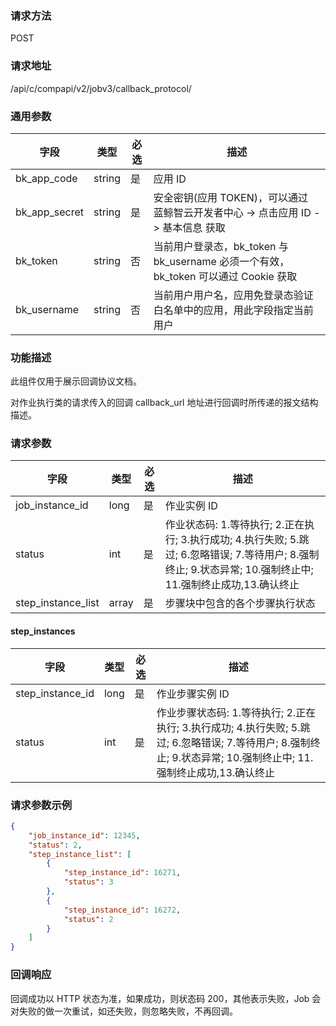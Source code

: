 
### 请求方法

POST


### 请求地址

/api/c/compapi/v2/jobv3/callback_protocol/


### 通用参数

| 字段 | 类型 | 必选 |  描述 |
|-----------|------------|--------|------------|
| bk_app_code  |  string    | 是 | 应用 ID     |
| bk_app_secret|  string    | 是 | 安全密钥(应用 TOKEN)，可以通过 蓝鲸智云开发者中心 -> 点击应用 ID -> 基本信息 获取 |
| bk_token     |  string    | 否 | 当前用户登录态，bk_token 与 bk_username 必须一个有效，bk_token 可以通过 Cookie 获取 |
| bk_username  |  string    | 否 | 当前用户用户名，应用免登录态验证白名单中的应用，用此字段指定当前用户 |


### 功能描述

此组件仅用于展示回调协议文档。

对作业执行类的请求传入的回调 callback_url 地址进行回调时所传递的报文结构描述。

### 请求参数

| 字段   |  类型      | 必选   |  描述      |
|-----------------|------------|--------|------------|
| job_instance_id | long   | 是     | 作业实例 ID |
| status          | int    | 是     | 作业状态码: 1.等待执行; 2.正在执行; 3.执行成功; 4.执行失败; 5.跳过; 6.忽略错误; 7.等待用户; 8.强制终止; 9.状态异常; 10.强制终止中; 11.强制终止成功,13.确认终止 |
| step_instance_list | array     | 是     | 步骤块中包含的各个步骤执行状态 |

#### step_instances

| 字段   |  类型      | 必选   |  描述      |
|-----------------|------------|--------|------------|
| step_instance_id | long   | 是     | 作业步骤实例 ID |
| status           | int    | 是     | 作业步骤状态码: 1.等待执行; 2.正在执行; 3.执行成功; 4.执行失败; 5.跳过; 6.忽略错误; 7.等待用户; 8.强制终止; 9.状态异常; 10.强制终止中; 11.强制终止成功,13.确认终止 |

### 请求参数示例

```json
{
    "job_instance_id": 12345,
    "status": 2,
    "step_instance_list": [
        {
            "step_instance_id": 16271,
            "status": 3
        },
        {
            "step_instance_id": 16272,
            "status": 2
        }
    ]
}
```

### 回调响应

回调成功以 HTTP 状态为准，如果成功，则状态码 200，其他表示失败，Job 会对失败的做一次重试，如还失败，则忽略失败，不再回调。